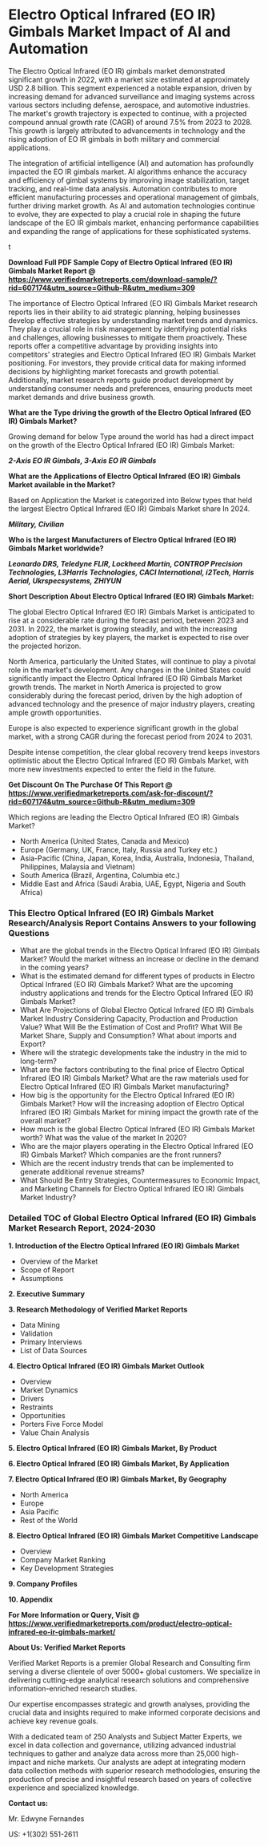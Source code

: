<meta name="title" content="Global  Electro Optical Infrared (EO IR) Gimbals Market Impact of AI and Automation"><meta name="description" content="  The Electro Optical Infrared (EO IR) gimbals market demonstrated significant growth in 2022, with a market size estimated at approximately USD 2.8 billion. This segm"><meta name="title" content=" Electro Optical Infrared (EO IR) Gimbals Market Size, Share, Scope, Trends, Growth, Opportunities, Analysis, Forecast"> <h1>Electro Optical Infrared (EO IR) Gimbals Market Impact of AI and Automation</h1> <p>The Electro Optical Infrared (EO IR) gimbals market demonstrated significant growth in 2022, with a market size estimated at approximately USD 2.8 billion. This segment experienced a notable expansion, driven by increasing demand for advanced surveillance and imaging systems across various sectors including defense, aerospace, and automotive industries. The market's growth trajectory is expected to continue, with a projected compound annual growth rate (CAGR) of around 7.5% from 2023 to 2028. This growth is largely attributed to advancements in technology and the rising adoption of EO IR gimbals in both military and commercial applications.</p> <p>The integration of artificial intelligence (AI) and automation has profoundly impacted the EO IR gimbals market. AI algorithms enhance the accuracy and efficiency of gimbal systems by improving image stabilization, target tracking, and real-time data analysis. Automation contributes to more efficient manufacturing processes and operational management of gimbals, further driving market growth. As AI and automation technologies continue to evolve, they are expected to play a crucial role in shaping the future landscape of the EO IR gimbals market, enhancing performance capabilities and expanding the range of applications for these sophisticated systems.</p> t</p><p id="" class=""><strong>Download Full PDF Sample Copy of Electro Optical Infrared (EO IR) Gimbals Market Report @ <a href="https://www.verifiedmarketreports.com/download-sample/?rid=607174&utm_source=Github-R&utm_medium=309" target="_blank">https://www.verifiedmarketreports.com/download-sample/?rid=607174&utm_source=Github-R&utm_medium=309</a></strong></p><p>The importance of&nbsp;Electro Optical Infrared (EO IR) Gimbals Market research reports lies in their ability to aid strategic planning, helping businesses develop effective strategies by understanding market trends and dynamics. They play a crucial role in risk management by identifying potential risks and challenges, allowing businesses to mitigate them proactively. These reports offer a competitive advantage by providing insights into competitors' strategies and Electro Optical Infrared (EO IR) Gimbals Market positioning. For investors, they provide critical data for making informed decisions by highlighting market forecasts and growth potential. Additionally, market research reports guide product development by understanding consumer needs and preferences, ensuring products meet market demands and drive business growth.</p><p><strong>What are the&nbsp;Type driving the growth of the Electro Optical Infrared (EO IR) Gimbals Market?</strong></p><p id="" class="">Growing demand for below Type around the world has had a direct impact on the growth of the Electro Optical Infrared (EO IR) Gimbals Market:</p><em><strong>2-Axis EO IR Gimbals, 3-Axis EO IR Gimbals</strong></em></p><strong>What are the&nbsp;Applications&nbsp;of Electro Optical Infrared (EO IR) Gimbals Market available in the Market?</strong></p><p id="" class="">Based on Application the Market is categorized into Below types that held the largest Electro Optical Infrared (EO IR) Gimbals Market share In 2024.</p><em><strong>Military, Civilian</strong></em></p><strong>Who is the largest Manufacturers of Electro Optical Infrared (EO IR) Gimbals Market worldwide?</strong></p><p><em><strong>Leonardo DRS, Teledyne FLIR, Lockheed Martin, CONTROP Precision Technologies, L3Harris Technologies, CACI International, i2Tech, Harris Aerial, Ukrspecsystems, ZHIYUN</strong></em></p><p id="" class=""><strong>Short Description About Electro Optical Infrared (EO IR) Gimbals Market:</strong></p><p>The global Electro Optical Infrared (EO IR) Gimbals Market is anticipated to rise at a considerable rate during the forecast period, between 2023 and 2031. In 2022, the market is growing steadily, and with the increasing adoption of strategies by key players, the market is expected to rise over the projected horizon.</p><p>North America, particularly the United States, will continue to play a pivotal role in the market's development. Any changes in the United States could significantly impact the Electro Optical Infrared (EO IR) Gimbals Market growth trends. The market in North America is projected to grow considerably during the forecast period, driven by the high adoption of advanced technology and the presence of major industry players, creating ample growth opportunities.</p><p>Europe is also expected to experience significant growth in the global market, with a strong CAGR during the forecast period from 2024 to 2031.</p><p>Despite intense competition, the clear global recovery trend keeps investors optimistic about the Electro Optical Infrared (EO IR) Gimbals Market, with more new investments expected to enter the field in the future.</p><p id="" class=""><strong>Get Discount On The Purchase Of This Report @ <a href="https://www.verifiedmarketreports.com/ask-for-discount/?rid=607174&utm_source=Github-R&utm_medium=309" target="_blank">https://www.verifiedmarketreports.com/ask-for-discount/?rid=607174&utm_source=Github-R&utm_medium=309</a></strong></p>Which regions are leading the Electro Optical Infrared (EO IR) Gimbals Market?</p><ul><li>North America (United States, Canada and Mexico)</li><li>Europe (Germany, UK, France, Italy, Russia and Turkey etc.)</li><li>Asia-Pacific (China, Japan, Korea, India, Australia, Indonesia, Thailand, Philippines, Malaysia and Vietnam)</li><li>South America (Brazil, Argentina, Columbia etc.)</li><li>Middle East and Africa (Saudi Arabia, UAE, Egypt, Nigeria and South Africa)</li></ul><h3 id="" class="">This Electro Optical Infrared (EO IR) Gimbals Market Research/Analysis Report Contains Answers to your following Questions</h3><ul><li>What are the global trends in the Electro Optical Infrared (EO IR) Gimbals Market? Would the market witness an increase or decline in the demand in the coming years?</li><li>What is the estimated demand for different types of products in Electro Optical Infrared (EO IR) Gimbals Market? What are the upcoming industry applications and trends for the Electro Optical Infrared (EO IR) Gimbals Market?</li><li>What Are Projections of Global Electro Optical Infrared (EO IR) Gimbals Market Industry Considering Capacity, Production and Production Value? What Will Be the Estimation of Cost and Profit? What Will Be Market Share, Supply and Consumption? What about imports and Export?</li><li>Where will the strategic developments take the industry in the mid to long-term?</li><li>What are the factors contributing to the final price of Electro Optical Infrared (EO IR) Gimbals Market? What are the raw materials used for Electro Optical Infrared (EO IR) Gimbals Market manufacturing?</li><li>How big is the opportunity for the Electro Optical Infrared (EO IR) Gimbals Market? How will the increasing adoption of Electro Optical Infrared (EO IR) Gimbals Market for mining impact the growth rate of the overall market?</li><li>How much is the global Electro Optical Infrared (EO IR) Gimbals Market worth? What was the value of the market In 2020?</li><li>Who are the major players operating in the Electro Optical Infrared (EO IR) Gimbals Market? Which companies are the front runners?</li><li>Which are the recent industry trends that can be implemented to generate additional revenue streams?</li><li>What Should Be Entry Strategies, Countermeasures to Economic Impact, and Marketing Channels for Electro Optical Infrared (EO IR) Gimbals Market Industry?</li></ul><h3 id="" class="">Detailed TOC of Global Electro Optical Infrared (EO IR) Gimbals Market Research Report, 2024-2030</h3><p id="" class=""><strong>1. Introduction of the Electro Optical Infrared (EO IR) Gimbals Market</strong></p><ul><li>Overview of the Market</li><li>Scope of Report</li><li>Assumptions</li></ul><p id="" class=""><strong>2. Executive Summary</strong></p><p id="" class=""><strong>3. Research Methodology of Verified Market Reports</strong></p><ul><li>Data Mining</li><li>Validation</li><li>Primary Interviews</li><li>List of Data Sources</li></ul><p id="" class=""><strong>4. Electro Optical Infrared (EO IR) Gimbals Market Outlook</strong></p><ul><li>Overview</li><li>Market Dynamics</li><li>Drivers</li><li>Restraints</li><li>Opportunities</li><li>Porters Five Force Model</li><li>Value Chain Analysis</li></ul><p id="" class=""><strong>5. Electro Optical Infrared (EO IR) Gimbals Market, By Product</strong></p><p id="" class=""><strong>6. Electro Optical Infrared (EO IR) Gimbals Market, By Application</strong></p><p id="" class=""><strong>7. Electro Optical Infrared (EO IR) Gimbals Market, By Geography</strong></p><ul><li>North America</li><li>Europe</li><li>Asia Pacific</li><li>Rest of the World</li></ul><p id="" class=""><strong>8. Electro Optical Infrared (EO IR) Gimbals Market Competitive Landscape</strong></p><ul><li>Overview</li><li>Company Market Ranking</li><li>Key Development Strategies</li></ul><p id="" class=""><strong>9. Company Profiles</strong></p><p id="" class=""><strong>10. Appendix</strong></p><p id="" class=""><strong>For More Information or Query, Visit @ <a href="https://www.verifiedmarketreports.com/product/electro-optical-infrared-eo-ir-gimbals-market/" target="_blank">https://www.verifiedmarketreports.com/product/electro-optical-infrared-eo-ir-gimbals-market/</a></strong></p><p id="" class=""><strong>About Us: Verified Market Reports</strong></p><p id="" class="">Verified Market Reports is a premier Global Research and Consulting firm serving a diverse clientele of over 5000+ global customers. We specialize in delivering cutting-edge analytical research solutions and comprehensive information-enriched research studies.</p><p id="" class="">Our expertise encompasses strategic and growth analyses, providing the crucial data and insights required to make informed corporate decisions and achieve key revenue goals.</p><p id="" class="">With a dedicated team of 250 Analysts and Subject Matter Experts, we excel in data collection and governance, utilizing advanced industrial techniques to gather and analyze data across more than 25,000 high-impact and niche markets. Our analysts are adept at integrating modern data collection methods with superior research methodologies, ensuring the production of precise and insightful research based on years of collective experience and specialized knowledge.</p><p id="" class=""><strong>Contact us:</strong></p><p id="" class="">Mr. Edwyne Fernandes</p><p id="" class="">US: +1(302) 551-2611</p>